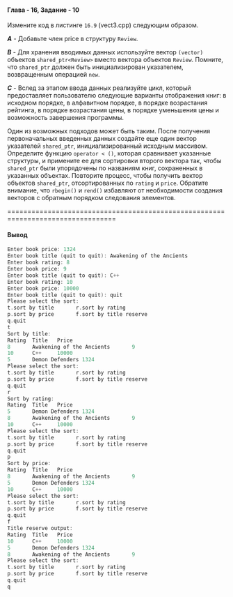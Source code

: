 #### Глава - 16, Задание - 10 ####

Измените код в листинге ```16.9``` (vect3.срр) следующим образом.

***A*** - Добавьте член price в структуру ```Review```.

***B*** - Для хранения вводимых данных используйте вектор ```(vector)``` объектов
```shared_ptr<Review>``` вместо вектора объектов ```Review```. Помните, что
```shared_ptr``` должен быть инициализирован указателем, возвращенным
операцией ```new```.

***C*** - Вслед за этапом ввода данных реализуйте цикл, который предоставляет
пользователю следующие варианты отображения книг: в исходном порядке, в
алфавитном порядке, в порядке возрастания рейтинга, в порядке возрастания
цены, в порядке уменьшения цены и возможность завершения программы.

Один из возможных подходов может быть таким. После получения  
первоначальных введенных данных создайте еще один вектор указателей ```shared_ptr```,
инициализированный исходным массивом. Определите функцию ```operator < ()```,
которая сравнивает указанные структуры, и примените ее для сортировки
второго вектора так, чтобы ```shared_ptr``` были упорядочены по названиям книг,
сохраненных в указанных объектах. Повторите процесс, чтобы получить вектор
объектов ```shared_ptr```, отсортированных по ```rating``` и ```price```. Обратите
внимание, что ```rbegin()``` и ```rend()``` избавляют от необходимости создания векторов с
обратным порядком следования элементов.

=================================================================================
#### Вывод ####
```objectivec
Enter book price: 1324
Enter book title (quit to quit): Awakening of the Ancients
Enter book rating: 8
Enter book price: 9
Enter book title (quit to quit): C++
Enter book rating: 10
Enter book price: 10000
Enter book title (quit to quit): quit
Please select the sort:
t.sort by title       r.sort by rating
p.sort by price       f.sort by title reserve
q.quit
t
Sort by title:
Rating  Title   Price
8       Awakening of the Ancients       9
10      C++     10000
5       Demon Defenders 1324
Please select the sort:
t.sort by title       r.sort by rating
p.sort by price       f.sort by title reserve
q.quit
r
Sort by rating:
Rating  Title   Price
5       Demon Defenders 1324
8       Awakening of the Ancients       9
10      C++     10000
Please select the sort:
t.sort by title       r.sort by rating
p.sort by price       f.sort by title reserve
q.quit
p
Sort by price:
Rating  Title   Price
8       Awakening of the Ancients       9
5       Demon Defenders 1324
10      C++     10000
Please select the sort:
t.sort by title       r.sort by rating
p.sort by price       f.sort by title reserve
q.quit
f
Title reserve output:
Rating  Title   Price
10      C++     10000
5       Demon Defenders 1324
8       Awakening of the Ancients       9
Please select the sort:
t.sort by title       r.sort by rating
p.sort by price       f.sort by title reserve
q.quit
q
```
